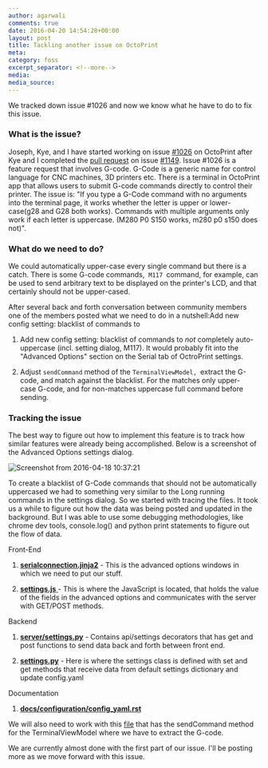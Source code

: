 ```yaml
---
author: agarwali
comments: true
date: 2016-04-20 14:54:28+00:00
layout: post
title: Tackling another issue on OctoPrint
meta:
category: foss
excerpt_separator: <!--more-->
media:
media_source:
---
```



We tracked down issue #1026 and now we know what he have to do to fix this issue.
<!--more-->

### What is the issue?


Joseph, Kye, and I have started working on issue [#1026](https://github.com/foosel/OctoPrint/issues/1026) on OctoPrint after Kye and I completed the [pull request](https://github.com/foosel/OctoPrint/pull/1306) on issue [#1149](https://github.com/foosel/OctoPrint/issues/1149). Issue #1026 is a feature request that involves G-code. G-Code is a generic name for control language for CNC machines, 3D printers etc. There is a terminal in OctoPrint app that allows users to submit G-code commands directly to control their printer. The issue is: "If you type a G-Code command with no arguments into the terminal page, it works whether the letter is upper or lower-case(g28 and G28 both works). Commands with multiple arguments only work if each letter is uppercase. (M280 P0 S150 works, m280 p0 s150 does not)".


### What do we need to do?


We could automatically upper-case every single command but there is a catch. There is some G-code commands,  `M117 `command, for example, can be used to send arbitrary text to be displayed on the printer's LCD, and that certainly should not be upper-cased.

After several back and forth conversation between community members one of the members posted what we need to do in a nutshell:Add new config setting: blacklist of commands to




  1. Add new config setting: blacklist of commands to _not_ completely auto-uppercase (incl. setting dialog, M117). It would probably fit into the "Advanced Options" section on the Serial tab of OctroPrint settings.


  2. Adjust `sendCommand` method of the `TerminalViewModel, `extract the G-code, and match against the blacklist. For the matches only upper-case G-code, and for non-matches uppercase full command before sending.




### Tracking the issue


The best way to figure out how to implement this feature is to track how similar features were already being accomplished. Below is a screenshot of the Advanced Options settings dialog.

![Screenshot from 2016-04-18 10:37:21](https://iamishwar.files.wordpress.com/2016/04/screenshot-from-2016-04-18-103721.png)

To create a blacklist of G-Code commands that should not be automatically uppercased we had to something very similar to the Long running commands in the settings dialog. So we started with tracing the files. It took us a while to figure out how the data was being posted and updated in the background. But I was able to use some debugging methodologies, like chrome dev tools, console.log() and python print statements to figure out the flow of data.

Front-End




  1. [**serialconnection.jinja2**](https://github.com/foosel/OctoPrint/blob/master/src/octoprint/templates/dialogs/settings/serialconnection.jinja2) - This is the advanced options windows in which we need to put our stuff.


  2. [**settings.js** ](https://github.com/foosel/OctoPrint/blob/master/src/octoprint/static/js/app/viewmodels/settings.js)- This is where the JavaScript is located, that holds the value of the fields in the advanced options and communicates with the server with GET/POST methods.


Backend




  1. [**server/settings.py**](https://github.com/foosel/OctoPrint/blob/692166f067329cd3d6fdc84389e0dd76184c5e0c/src/octoprint/server/api/settings.py) - Contains api/settings decorators that has get and post functions to send data back and forth between front end.


  2. **[settings.py](https://github.com/foosel/OctoPrint/blob/692166f067329cd3d6fdc84389e0dd76184c5e0c/src/octoprint/settings.py)** - Here is where the settings class is defined with set and get methods that receive data from default settings dictionary and update config.yaml


Documentation


  1. **[docs/configuration/config_yaml.rst](https://github.com/foosel/OctoPrint/blob/692166f067329cd3d6fdc84389e0dd76184c5e0c/docs/configuration/config_yaml.rst)** 


We will also need to work with this [file](https://github.com/foosel/OctoPrint/blob/692166f067329cd3d6fdc84389e0dd76184c5e0c/src/octoprint/util/comm.py) that has the sendCommand method for the TerminalViewModel where we have to extract the G-code.

We are currently almost done with the first part of our issue. I'll be posting more as we move forward with this issue.
